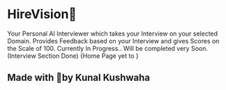 # HireVision🏢
Your Personal AI Interviewer which takes your Interview on your selected Domain. 
Provides Feedback based on your Interview and gives Scores on the Scale of 100. 
Currently In Progress.. Will be completed very Soon.<br>
(Interview Section Done)
{Home Page yet to }

## Made with 💖by Kunal Kushwaha